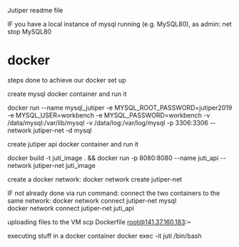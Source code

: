 Jutiper readme file

IF you have a local instance of mysql running (e.g. MySQL80), 
as admin:
net stop MySQL80

# docker
steps done to achieve our docker set up

create mysql docker container
and run it

docker run --name mysql_jutiper -e MYSQL_ROOT_PASSWORD=jutiper2019 -e MYSQL_USER=workbench -e MYSQL_PASSWORD=workbench -v /data/mysql:/var/lib/mysql -v /data/log:/var/log/mysql -p 3306:3306 --network jutiper-net -d mysql

create jutiper api docker container
and run it

docker build -t juti_image . && docker run -p 8080:8080 --name juti_api --network jutiper-net juti_image 

create a docker network:
docker network create jutiper-net

IF not already done via run command: 
connect the two containers to the same network:
docker network connect jutiper-net mysql  
docker network connect jutiper-net juti_api  

uploading files to the VM
scp Dockerfile root@141.37.160.183:~

executing stuff in a docker container
docker exec -it juti /bin/bash  
